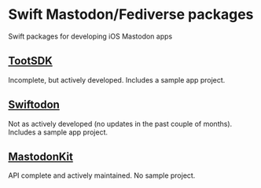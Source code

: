# Swift Mastodon/Fediverse packages

Swift packages for developing iOS Mastodon apps

## [TootSDK](https://github.com/TootSDK/TootSDK)

Incomplete, but actively developed. Includes a sample app project.

## [Swiftodon](https://github.com/Swiftodon/Mastodon.swift)

Not as actively developed (no updates in the past couple of months). Includes a sample app project.

## [MastodonKit](https://github.com/MastodonKit/MastodonKit)

API complete and actively maintained. No sample project.